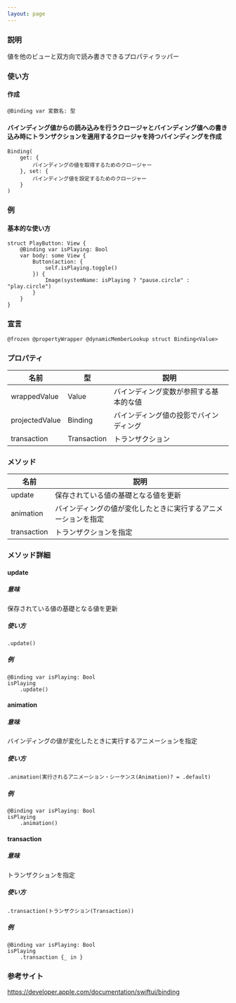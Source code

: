 ```yaml
---
layout: page
---
```


### 説明

値を他のビューと双方向で読み書きできるプロパティラッパー

### 使い方

#### 作成

    @Binding var 変数名: 型

#### バインディング値からの読み込みを行うクロージャとバインディング値への書き込み時にトランザクションを適用するクロージャを持つバインディングを作成

    Binding(
        get: {
            バインディングの値を取得するためのクロージャー
        }, set: {
            バインディング値を設定するためのクロージャー
        }
    )

### 例

#### 基本的な使い方

    struct PlayButton: View {
        @Binding var isPlaying: Bool
        var body: some View {
            Button(action: {
                self.isPlaying.toggle()
            }) {
                Image(systemName: isPlaying ? "pause.circle" : "play.circle")
            }
        }
    }

### 宣言

    @frozen @propertyWrapper @dynamicMemberLookup struct Binding<Value>

### プロパティ

| 名前             | 型              | 説明                  |
| -------------- | -------------- | ------------------- |
| wrappedValue   | Value          | バインディング変数が参照する基本的な値 |
| projectedValue | Binding<Value> | バインディング値の投影でバインディング |
| transaction    | Transaction    | トランザクション            |

### メソッド

| 名前          | 説明                              |
| ----------- | ------------------------------- |
| update      | 保存されている値の基礎となる値を更新              |
| animation   | バインディングの値が変化したときに実行するアニメーションを指定 |
| transaction | トランザクションを指定                     |

### メソッド詳細

#### update

##### 意味

保存されている値の基礎となる値を更新

##### 使い方

    .update()

##### 例

    @Binding var isPlaying: Bool
    isPlaying
        .update()

#### animation

##### 意味

バインディングの値が変化したときに実行するアニメーションを指定

##### 使い方

    .animation(実行されるアニメーション・シーケンス(Animation)? = .default)

##### 例

    @Binding var isPlaying: Bool
    isPlaying
        .animation()

#### transaction

##### 意味

トランザクションを指定

##### 使い方

    .transaction(トランザクション(Transaction))

##### 例

    @Binding var isPlaying: Bool
    isPlaying
        .transaction {_ in }

### 参考サイト

<https://developer.apple.com/documentation/swiftui/binding>
